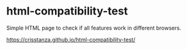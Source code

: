 # html-compatibility-test

Simple HTML page to check if all features work in different browsers.


https://crisstanza.github.io/html-compatibility-test/